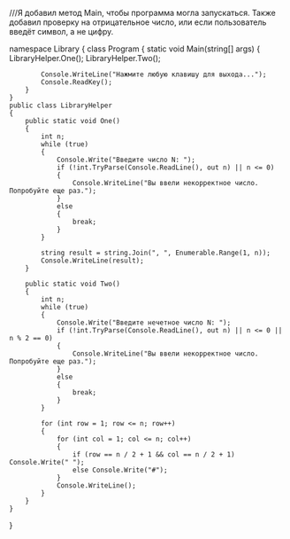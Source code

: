 ///Я добавил метод Main, чтобы программа могла запускаться. Также добавил проверку на отрицательное число, или если пользователь введёт символ, а не цифру.

namespace Library
{
    class Program
    {
        static void Main(string[] args)
        {
            LibraryHelper.One();
            LibraryHelper.Two();

            Console.WriteLine("Нажмите любую клавишу для выхода...");
            Console.ReadKey();
        }
    }
    public class LibraryHelper
    {
        public static void One()
        {
            int n;
            while (true)
            {
                Console.Write("Введите число N: ");
                if (!int.TryParse(Console.ReadLine(), out n) || n <= 0)
                {
                    Console.WriteLine("Вы ввели некорректное число. Попробуйте еще раз.");
                }
                else
                {
                    break;
                }
            }

            string result = string.Join(", ", Enumerable.Range(1, n));
            Console.WriteLine(result);
        }

        public static void Two()
        {
            int n;
            while (true)
            {
                Console.Write("Введите нечетное число N: ");
                if (!int.TryParse(Console.ReadLine(), out n) || n <= 0 || n % 2 == 0)
                {
                    Console.WriteLine("Вы ввели некорректное число. Попробуйте еще раз.");
                }
                else
                {
                    break;
                }
            }

            for (int row = 1; row <= n; row++)
            {
                for (int col = 1; col <= n; col++)
                {
                    if (row == n / 2 + 1 && col == n / 2 + 1) Console.Write(" ");
                    else Console.Write("#");
                }
                Console.WriteLine();
            }
        }
    }
}
